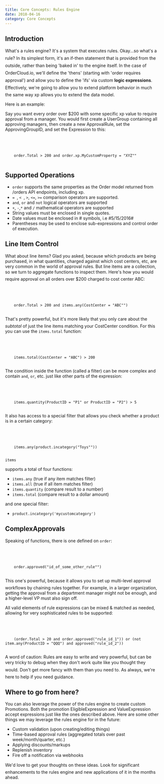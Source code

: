 ```yaml
---
title: Core Concepts: Rules Engine
date: 2018-04-16
category: Core Concepts
---
```



## Introduction

What's a rules engine? It's a system that executes rules. Okay...so
what's a rule? In its simplest form, it's an if-then statement that is
provided from the outside, rather than being 'baked in' to the engine
itself. In the case of OrderCloud.io, we'll define the 'thens' (starting
with 'order requires approval') and allow you to define the 'ifs' via
custom **logic expressions**. Effectively, we're going to allow you to
extend platform behavior in much the same way xp allows you to extend the data
model.

Here is an example:

Say you want every order over $200 with some specific xp value to require
approval from a manager. You would first create a UserGroup containing all
approving managers, then create a new ApprovalRule, set the ApprovingGroupID,
and set the Expression to this:



```


    
    
    order.Total > 200 and order.xp.MyCustomProperty = "XYZ""
    

```

##  Supported Operations

  * `order` supports the same properties as the Order model returned from /orders API endpoints, including xp.
  * `= `, `< `, `>`, `<=`, `>=` comparison operators are supported.
  * `and`, `or` and `not` logical operators are supported
  * `+`, `-`,`*` and `/` mathematical operators are supported
  * String values must be enclosed in single quotes.
  * Date values must be enclosed in # symbols, i.e #5/15/2016#
  * Parentheses may be used to enclose sub-expressions and control order of execution.

## Line Item Control

What about line items? Glad you asked, because which products are being
purchased, in what quantities, charged against which cost centers, etc, are
very common in the world of approval rules. But line items are a collection,
so we turn to aggregate functions to inspect them. Here's how you would
require approval on all orders over $200 charged to cost center ABC:



```


    
    
    order.Total > 200 and items.any(CostCenter = "ABC"")
    

```

That's pretty powerful, but it's more likely that you only care about the
_subtotal_ of just the line items matching your CostCenter condition. For this
you can use the `items.total` function:



```


    
    
    items.total(CostCenter = "ABC") > 200
    

```

The condition inside the function (called a filter) can be more complex and
contain `and`, `or`, etc. just like other parts of the expression:



```


    
    
    items.quantity(ProductID = "P1" or ProductID = "P2") > 5
    

```

It also has access to a special filter that allows you check whether a product
is in a certain category:



```


    
    
    items.any(product.incategory("Toys""))
    

```



`items`

supports a total of four functions:



  * `items.any` (true if any item matches filter)
  * `items.all` (true if all item matches filter)
  * `items.quantity` (compare result to a number)
  * `items.total` (compare result to a dollar amount)

and one special filter:


  * `product.incategory('mycustomcategory')`

## ComplexApprovals

Speaking of functions, there is one defined on `order`:



```


    
    
    order.approved("id_of_some_other_rule"")
    

```

This one's powerful, because it allows you to set up multi-level approval
workflows by chaining rules together. For example, in a larger organization,
getting the approval from a department manager might not be enough, and a
higher-level VP must also sign off.

All valid elements of rule expressions can be mixed & matched as needed,
allowing for very sophisticated rules to be supported:



```


    
    
    (order.Total > 20 and order.approved("rule_id_1")) or (not item.any(ProductID = "QQQ") and approved("rule_id_2"))
    

```

A word of caution: Rules are easy to write and very powerful, but can be very
tricky to debug when they don't work quite like you thought they would.
Don't get more fancy with them than you need to. As always, we're here to
help if you need guidance.

##  Where to go from here?

You can also leverage the power of the rules engine to create custom
Promotions. Both the promotion EligibleExpression and ValueExpression accept
expressions just like the ones described above. Here are some other things we
may leverage the rules engine for in the future:

  * Custom validation (upon creating/editing things)
  * Time-based approval rules (aggregated totals over past week/month/quarter, etc.)
  * Applying discounts/markups
  * Replenish inventory
  * Fire off a notification via webhooks

We'd love to get your thoughts on these ideas. Look for significant
enhancements to the rules engine and new applications of it in the months
ahead.

